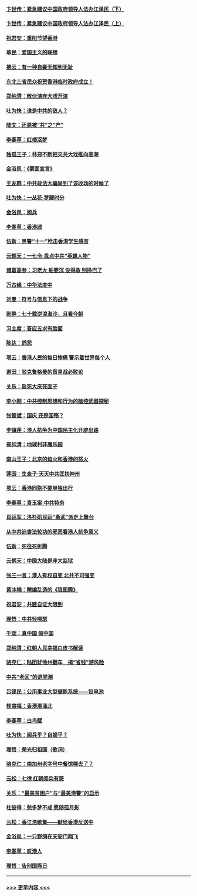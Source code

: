 #### [卞世传：紧急建议中国政府领导人法办江泽民（下）](../pages/nsc993/n11573390.md?t=10080101) 
#### [卞世传：紧急建议中国政府领导人法办江泽民（上）](../pages/nsc993/n11573208.md?t=10080101) 
#### [祝君安：重阳节望香港](../pages/nsc993/n11573190.md?t=10080101) 
#### [草民：爱国主义的联想](../pages/nsc993/n11572333.md?t=10080101) 
#### [拂云：有一种自豪无知到无耻](../pages/nsc993/n11572006.md?t=10080101) 
#### [东北三省民众祝贺香港临时政府成立！](../pages/nsc993/n11571215.md?t=10080101) 
#### [郑纯清：散伙演弃大戏开演](../pages/nsc993/n11570826.md?t=10080101) 
#### [吐为快：谁是中共的敌人？](../pages/nsc993/n11570817.md?t=10080101) 
#### [陆文：还原被“共”之“产”](../pages/nsc993/n11570798.md?t=10080101) 
#### [李春草：红楼沤梦](../pages/nsc993/n11569673.md?t=10080101) 
#### [独孤王子：林郑不断把灭共大戏推向高潮](../pages/nsc993/n11569381.md?t=10080101) 
#### [金浴凤：《蒙面宣言》](../pages/nsc993/n11569368.md?t=10080101) 
#### [王友群：中共政法大骗局到了该收场的时候了](../pages/nsc993/n11568940.md?t=10080101) 
#### [吐为快：一丛花‧梦醒时分](../pages/nsc993/n11567491.md?t=10080101) 
#### [金浴凤：阅兵](../pages/nsc993/n11567454.md?t=10080101) 
#### [李春草：香港颂](../pages/nsc993/n11567444.md?t=10080101) 
#### [伍新：黑警“十一”枪击香港学生感言](../pages/nsc993/n11567426.md?t=10080101) 
#### [云鹤天：一七令‧盘点中共“英雄人物”](../pages/nsc993/n11567091.md?t=10080101) 
#### [诸葛高参：习老大 船要沉 没得救 别挣巴了](../pages/nsc993/n11566976.md?t=10080101) 
#### [万古缘：中华法度中](../pages/nsc993/n11566726.md?t=10080101) 
#### [刘曼：符号与信息下的战争](../pages/nsc993/n11564655.md?t=10080101) 
#### [耿静：七十载逆浪淘沙，且看今朝](../pages/nsc993/n11564520.md?t=10080101) 
#### [习主席：答应五求有脸面](../pages/nsc993/n11563953.md?t=10080101) 
#### [陈达：鸽怨](../pages/nsc993/n11561879.md?t=10080101) 
#### [项云：香港人民的每日惨痛  警示着世界每个人](../pages/nsc993/n11559273.md?t=10080101) 
#### [谢田：驳克鲁格曼的贸易战必败论](../pages/nsc993/n11555840.md?t=10080101) 
#### [关乐：启死大庆死面子](../pages/nsc993/n11556823.md?t=10080101) 
#### [李小刚：中共控制思想和行为的脑控武器探秘](../pages/nsc993/n11556776.md?t=10080101) 
#### [张智斌：国庆  还是国殇？](../pages/nsc993/n11556617.md?t=10080101) 
#### [李镇莲：港人抗争为中国民主化开辟出路](../pages/nsc993/n11556570.md?t=10080101) 
#### [郑纯清：地球村非魔乐园](../pages/nsc993/n11555415.md?t=10080101) 
#### [南山王子：北京的焰火和香港的怒火](../pages/nsc993/n11555318.md?t=10080101) 
#### [莲园：生查子·天灭中共匡扶神州](../pages/nsc993/n11555302.md?t=10080101) 
#### [项云：香港同胞不要单独出行](../pages/nsc993/n11555276.md?t=10080101) 
#### [李春草：青玉案‧中共特务](../pages/nsc993/n11552356.md?t=10080101) 
#### [肖运军：洛杉矶民运“勇武”派走上舞台](../pages/nsc993/n11551595.md?t=10080101) 
#### [从中共迫害法轮功的邪恶看港人抗争意义](../pages/nsc993/n11540858.md?t=10080101) 
#### [伍新：死往死折腾](../pages/nsc993/n11550174.md?t=10080101) 
#### [云鹤天：中国大陆是座大监狱](../pages/nsc993/n11550155.md?t=10080101) 
#### [张三一言：港人有权自变 北共不可强变](../pages/nsc993/n11550132.md?t=10080101) 
#### [黄冰楠：瞎编乱造的《狼图腾》](../pages/nsc993/n11550082.md?t=10080101) 
#### [祝君安：共匪自证大限到](../pages/nsc993/n11550041.md?t=10080101) 
#### [理悟：中共轻嘚瑟](../pages/nsc993/n11547978.md?t=10080101) 
#### [千瑞：真中国 假中国](../pages/nsc993/n11547865.md?t=10080101) 
#### [郑纯清：红朝人民幸福白皮书解读](../pages/nsc993/n11547499.md?t=10080101) 
#### [骆克仁：陆团犹他州翻车　揭“省钱”游风险](../pages/nsc993/n11546977.md?t=10080101) 
#### [中共“老区”的退党潮](../pages/nsc993/n11545995.md?t=10080101) 
#### [吕锡民：公用事业大型储能系统——铅电池](../pages/nsc993/n11545701.md?t=10080101) 
#### [桂南福：香港潮涌北](../pages/nsc993/n11545682.md?t=10080101) 
#### [李春草：白鸟赋](../pages/nsc993/n11545663.md?t=10080101) 
#### [吐为快：阅兵乎？自娱乎？](../pages/nsc993/n11545625.md?t=10080101) 
#### [理悟：荣光归祖国（歌词）](../pages/nsc993/n11545616.md?t=10080101) 
#### [骆克仁：南加州老字号中餐馆哪去了？](../pages/nsc993/n11545120.md?t=10080101) 
#### [云松：七律 红朝阅兵有感](../pages/nsc993/n11542394.md?t=10080101) 
#### [关乐：“最美贫困户”与“最美港警”的启示](../pages/nsc993/n11542252.md?t=10080101) 
#### [杜彼得：愁多梦不成 愿随孤月影](../pages/nsc993/n11540296.md?t=10080101) 
#### [云松：香江浩歌集——献给香港反送中](../pages/nsc993/n11540149.md?t=10080101) 
#### [金浴凤：一只野鸽在天安门翔飞](../pages/nsc993/n11540280.md?t=10080101) 
#### [李春草：叹港人](../pages/nsc993/n11540119.md?t=10080101) 
#### [理悟：告别国殇日](../pages/nsc993/n11539610.md?t=10080101) 

----
#### [ >>> 更早内容 <<< ](../indexes/nsc993-earlier.md)

